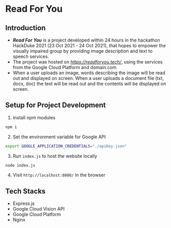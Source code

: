 # Read For You

## Introduction
* ***Read For You*** is a project developed within 24 hours in the hackathon HackDuke 2021 (23 Oct 2021 - 24 Oct 2021), that hopes to empower the visually impaired group by providing image description and text to speech services.
* The project was hosted on *https://readforyou.tech/*, using the services from the Google Cloud Platform and domain.com
* When a user uploads an image, words describing the image will be read out and displayed on screen. When a user uploads a document file (txt, docx, doc) the text will be read out and the contents will be displayed on screen.

## Setup for Project Development
1. Install npm modules
```bash
npm i
```

2. Set the environment variable for Google API
```bash
export GOOGLE_APPLICATION_CREDENTIALS="./apiKey.json"
```

3. Run ```index.js``` to host the website locally
```bash
node index.js
```

4. Visit ```http://localhost:8080/``` in the browser

## Tech Stacks
* Express.js
* Google Cloud Vision API
* Google Cloud Platform
* Nginx